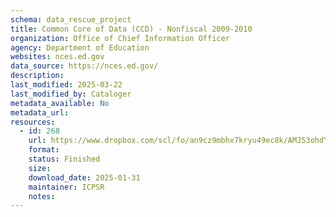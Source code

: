 ```yaml
---
schema: data_rescue_project 
title: Common Core of Data (CCD) - Nonfiscal 2009-2010
organization: Office of Chief Information Officer
agency: Department of Education
websites: nces.ed.gov
data_source: https://nces.ed.gov/
description: 
last_modified: 2025-03-22
last_modified_by: Cataloger
metadata_available: No
metadata_url: 
resources:
  - id: 268
    url: https://www.dropbox.com/scl/fo/an9cz9mbhx7kryu49ec8k/AMJ53ohdYwNUE0yc2a8A1qU?rlkey=as3czs7088hg3q8iv3i1x4koc&dl=0
    format: 
    status: Finished
    size: 
    download_date: 2025-01-31
    maintainer: ICPSR
    notes: 
---
```

